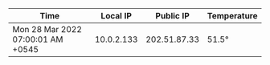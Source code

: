 | Time     | Local IP | Public IP | Temperature |
| ----------- | ----------- | ----------- | ----------- |
| Mon 28 Mar 2022 07:00:01 AM +0545      | 10.0.2.133     | 202.51.87.33  | 51.5° |
